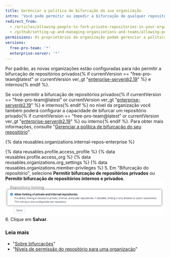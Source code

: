 ```yaml
---
title: Gerenciar a política de bifurcação da sua organização
intro: 'Você pode permitir ou impedir a bifurcação de qualquer repositório privado{% if currentVersion == "free-pro-team@latest" or currentVersion ver_gt "enterprise-server@2.19" %} e interno{% endif %} que pertence à sua organização.'
redirect_from:
  - /articles/allowing-people-to-fork-private-repositories-in-your-organization
  - /github/setting-up-and-managing-organizations-and-teams/allowing-people-to-fork-private-repositories-in-your-organization
permissions: Os proprietários da organização podem gerenciar a política de bifurcação de uma organização.
versions:
  free-pro-team: '*'
  enterprise-server: '*'
---
```


Por padrão, as novas organizações estão configuradas para não permitir a bifurcação de repositórios privados{% if currentVersion == "free-pro-team@latest" or currentVersion ver_gt "enterprise-server@2.19" %} e internos{% endif %}.

Se você permitir a bifurcação de repositórios privados{% if currentVersion == "free-pro-team@latest" or currentVersion ver_gt "enterprise-server@2.19" %} e internos{% endif %} no nível da organização você também poderá configurar a capacidade de bifurcar um repositório privado{% if currentVersion == "free-pro-team@latest" or currentVersion ver_gt "enterprise-server@2.19" %} ou interno{% endif %}. Para obter mais informações, consulte "[Gerenciar a política de bifurcação do seu repositório](/github/administering-a-repository/managing-the-forking-policy-for-your-repository)".

{% data reusables.organizations.internal-repos-enterprise %}

{% data reusables.profile.access_profile %}
{% data reusables.profile.access_org %}
{% data reusables.organizations.org_settings %}
{% data reusables.organizations.member-privileges %}
5. Em "Bifurcação do repositório", selecione **Permitir bifurcação de repositórios privados** ou **Permitir bifurcação de repositórios internos e privados**. ![Caixa de seleção para permitir ou proibir a bifurcação na organização](/assets/images/help/repository/allow-disable-forking-organization.png)
6. Clique em **Salvar**.

### Leia mais

- "[Sobre bifurcações](/articles/about-forks)"
- "[Níveis de permissão do repositório para uma organização](/articles/repository-permission-levels-for-an-organization)"
